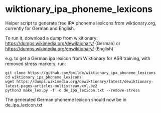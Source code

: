 # wiktionary_ipa_phoneme_lexicons
Helper script to generate free IPA phoneme lexicons from wiktionary.org, currently for German and English.

To run it, download a dump from wikitionary: https://dumps.wikimedia.org/dewiktionary/ (German) or https://dumps.wikimedia.org/enwiktionary/ (English) 

e.g. to get a German ipa lexicon from Wiktionary for ASR training, with removed stress markers, run:

    git clone https://github.com/bmilde/wiktionary_ipa_phoneme_lexicons
    cd wiktionary_ipa_phoneme_lexicons
    wget https://dumps.wikimedia.org/dewiktionary/latest/dewiktionary-latest-pages-articles-multistream.xml.bz2
    python3 make_lex.py -f -o de_ipa_lexicon.txt --remove-stress

The generated German phoneme lexicon should now be in de_ipa_lexicon.txt
